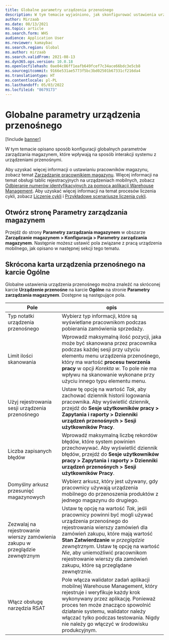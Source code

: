 ```yaml
---
title: Globalne parametry urządzenia przenośnego
description: W tym temacie wyjaśniono, jak skonfigurować ustawienia urządzenia przenośnego na stronie Parametry zarządzania magazynem.
author: Mirzaab
ms.date: 08/13/2021
ms.topic: article
ms.search.form: WHS
audience: Application User
ms.reviewer: kamaybac
ms.search.region: Global
ms.author: mirzaab
ms.search.validFrom: 2021-08-13
ms.dyn365.ops.version: 10.0.18
ms.openlocfilehash: 0ae04c86ff1eafb649fcef7c34ace66bdc3e5cb8
ms.sourcegitcommit: 9166e531ae5773f5bc3bd02501b67331cf216da4
ms.translationtype: HT
ms.contentlocale: pl-PL
ms.lasthandoff: 05/03/2022
ms.locfileid: "8679173"
---
```

# <a name="global-mobile-device-parameters"></a>Globalne parametry urządzenia przenośnego

[!include [banner](../includes/banner.md)]

W tym temacie opisano sposób konfiguracji globalnych parametrów zarządzania magazynem, które wpływają na sposób interakcji systemu z urządzeniami przenośnymi.

Aby uzyskać więcej informacji o ustawianiu pracowników magazynu, zobacz temat [Zarządzanie pracownikiem magazynu](manage-warehouse-workers.md). Więcej informacji na temat obsługi tablic rejestracyjnych na urządzeniach mobilnych, zobacz [Odbieranie numerów identyfikacyjnych za pomocą aplikacji Warehouse Management](warehousing-mobile-device-app-license-plate-receiving.md). Aby uzyskać więcej informacji na temat procesów liczenia cykli, zobacz [Liczenie cykli](cycle-counting.md) i [Przykładowe scenariusze liczenia cykli](cycle-counting-scenarios.md).

## <a name="open-the-warehouse-management-parameters-page"></a>Otwórz stronę Parametry zarządzania magazynem

Przejdź do strony **Parametry zarządzania magazynem** w obszarze **Zarządzanie magazynem \> Konfiguracja \> Parametry zarządzania magazynem**. Następnie możesz ustawić pola związane z pracą urządzenia mobilnego, jak opisano w następnej sekcji tego tematu.

## <a name="mobile-device-fasttab-on-the-general-tab"></a>Skrócona karta urządzenia przenośnego na karcie Ogólne

Globalne ustawienia urządzenia przenośnego można znaleźć na skróconej karcie **Urządzenie przenośne** na karcie **Ogólne** na stronie **Parametry zarządzania magazynem**. Dostępne są następujące pola.

| Pole | opis |
|---|---|
| Typ notatki urządzenia przenośnego | Wybierz typ informacji, które są wyświetlane pracownikom podczas pobierania zamówienia sprzedaży. |
| Limit ilości skanowania | Wprowadź maksymalną ilość pozycji, jaka może być skanowana przez pracownika podczas każdej sesji przy użyciu elementu menu urządzenia przenośnego, który ma wartość **procesu tworzenia pracy** w opcji *Korekta w*. To pole nie ma wpływu na skanowanie wykonane przy użyciu innego typu elementu menu. |
| Użyj rejestrowania sesji urządzenia przenośnego | Ustaw tę opcję na wartość *Tak*, aby zachować dziennik historii logowania pracownika. Aby wyświetlić dziennik, przejdź do **Sesje użytkowników pracy \> Zapytania i raporty \> Dzienniki urządzeń przenośnych \> Sesji użytkowników Pracy**. |
| Liczba zapisanych błędów | Wprowadź maksymalną liczbę rekordów błędów, które system powinien przechowywać. Aby wyświetlić dziennik błędów, przejdź do **Sesje użytkowników pracy \> Zapytania i raporty \> Dzienniki urządzeń przenośnych \> Sesji użytkowników Pracy**. |
| Domyślny arkusz przesunięć magazynowych | Wybierz arkusz, który jest używany, gdy pracownicy używają urządzenia mobilnego do przenoszenia produktów z jednego magazynu do drugiego. |
| Zezwalaj na rejestrowanie wierszy zamówienia zakupu w przeglądzie zewnętrznym | Ustaw tę opcję na wartość *Tak*, jeśli pracownicy powinni być mogli używać urządzenia przenośnego do rejestrowania wierszy zamówień dla zamówień zakupu, które mają wartość **Stan Zatwierdzanie** w *przeglądzie zewnętrznym*. Ustaw tę opcję na wartość *Nie*, aby uniemożliwić pracownikom rejestrowanie wierszy dla zamówień zakupu, które są przeglądane zewnętrznie. |
| Włącz obsługę narzędzia RSAT | Pole włącza walidator zadań aplikacji mobilnej Warehouse Management, który rejestruje i weryfikuje każdy krok wykonywany przez aplikację. Ponieważ proces ten może znacząco spowolnić działanie systemu, walidator należy włączać tylko podczas testowania. Nigdy nie należy go włączyć w środowisku produkcyjnym. |
